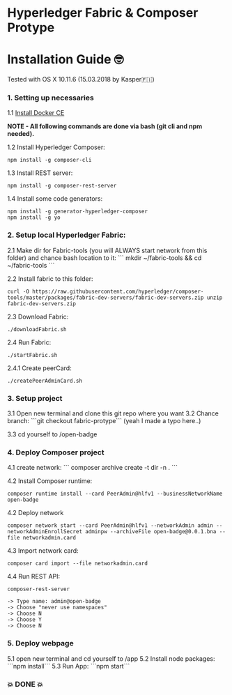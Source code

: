 # Hyperledger Fabric & Composer Protype
<h1>Installation Guide 🤓 </h1>

Tested with OS X 10.11.6 (15.03.2018 by Kasper🇫🇮)

<h3>1. Setting up necessaries</h3>

1.1  [Install Docker CE](https://docs.docker.com/install/)

<strong>NOTE - All following commands are done via bash (git cli and npm needed). </strong>

1.2 Install Hyperledger Composer:

```
npm install -g composer-cli
```

1.3 Install REST server:
```
npm install -g composer-rest-server
```

1.4 Install some code generators:
```
npm install -g generator-hyperledger-composer
npm install -g yo
```

<h3>2. Setup local Hyperledger Fabric:</h3>
2.1 Make dir for Fabric-tools (you will ALWAYS start network from this folder) and chance bash location to it:
```
mkdir ~/fabric-tools && cd ~/fabric-tools
```

2.2 Install fabric to this folder:
```
curl -O https://raw.githubusercontent.com/hyperledger/composer-tools/master/packages/fabric-dev-servers/fabric-dev-servers.zip unzip fabric-dev-servers.zip
```

2.3 Download Fabric:
```
./downloadFabric.sh
```

2.4 Run Fabric:
```
./startFabric.sh
```

2.4.1 Create peerCard:
```
./createPeerAdminCard.sh
```

<h3>3. Setup project</h3>
3.1 Open new terminal and clone this git repo where you want
3.2 Chance branch:
```git checkout fabric-protype```
(yeah I made a typo here..)

3.3 cd yourself to /open-badge

<h3>4. Deploy Composer project</h3>
4.1 create network:
```
composer archive create -t dir -n .
```

4.2 Install Composer runtime:
```
composer runtime install --card PeerAdmin@hlfv1 --businessNetworkName open-badge
```

4.2 Deploy network
```
composer network start --card PeerAdmin@hlfv1 --networkAdmin admin --networkAdminEnrollSecret adminpw --archiveFile open-badge@0.0.1.bna --file networkadmin.card
```

4.3 Import network card:
```
composer card import --file networkadmin.card
```

4.4 Run REST API:
```
composer-rest-server
```

	-> Type name: admin@open-badge
	-> Choose "never use namespaces"
	-> Choose N
	-> Choose Y
	-> Choose N

<h3>5. Deploy webpage</h3>
5.1 open new terminal and cd yourself to <gitrepo>/app
5.2 Install node packages:
```npm install```
5.3 Run App:
```npm start```

<h3>💥 DONE 💥</h3>



















